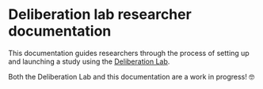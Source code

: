 # Deliberation lab researcher documentation

This documentation guides researchers through the process of setting up and launching a study using the [Deliberation Lab](https://deliberation-lab.org/).

Both the Deliberation Lab and this documentation are a work in progress! 🤓
